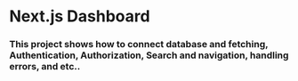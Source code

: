 # Next.js Dashboard

### This project shows how to connect database and fetching, Authentication, Authorization, Search and navigation, handling errors, and etc..
